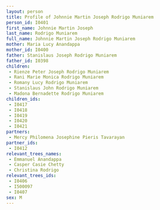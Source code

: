 ```yaml
---
layout: person
title: Profile of Johnnie Martin Joseph Rodrigo Muniarem
person_id: I0401
first_name: Johnnie Martin Joseph
last_name: Rodrigo Muniarem
full_name: Johnnie Martin Joseph Rodrigo Muniarem
mother: Maria Lucy Anandappa
mother_id: I0400
father: Stanislaus Joseph Rodrigo Muniarem
father_id: I0398
children:
 - Rienze Peter Joseph Rodrigo Muniarem
 - Rani Marie Monica Rodrigo Muniarem
 - Romany Lucy Rodrigo Muniarem
 - Stanislaus John Rodrigo Muniarem
 - Madona Bernadette Rodrigo Muniarem
children_ids:
 - I0417
 - I0418
 - I0419
 - I0420
 - I0421
partners:
 - Mercy Philomena Josephine Pieris Tavarayan
partner_ids:
 - I0412
relevant_trees_names:
 - Emmanuel Anandappa
 - Casper Casie Chetty
 - Christina Rodrigo
relevant_trees_ids:
 - I0406
 - I500097
 - I0407
sex: M
---
```


